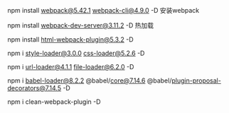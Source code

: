 npm install webpack@5.42.1 webpack-cli@4.9.0 -D 安装webpack

npm install webpack-dev-server@3.11.2 -D 热加载

npm install html-webpack-plugin@5.3.2 -D

npm i style-loader@3.0.0 css-loader@5.2.6 -D

npm i url-loader@4.1.1 file-loader@6.2.0 -D

npm i babel-loader@8.2.2 @babel/core@7.14.6 @babel/plugin-proposal-decorators@7.14.5 -D

npm i clean-webpack-plugin -D